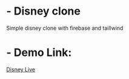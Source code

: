 ﻿# - Disney clone

Simple disney clone with firebase and taillwind

# - Demo Link:

<a href="https://disney-clone-bice.vercel.app/" target="_blank">Disney Live</a>

